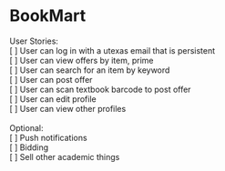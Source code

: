 # BookMart

User Stories: <br>
[ ] User can log in with a utexas email that is persistent<br>
[ ] User can view offers by item, prime<br>
[ ] User can search for an item by keyword<br>
[ ] User can post offer <br>
[ ] User can scan textbook barcode to post offer <br>
[ ] User can edit profile <br>
[ ] User can view other profiles <br>
<br>
Optional: <br>
[ ] Push notifications <br>
[ ] Bidding <br>
[ ] Sell other academic things <br>
